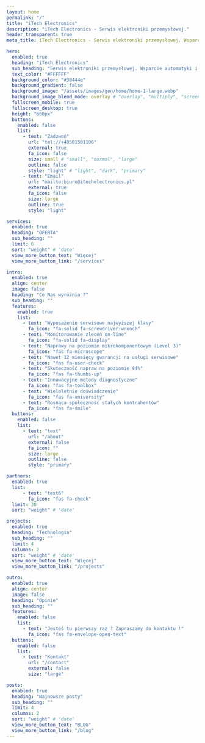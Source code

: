 ```yaml
---
layout: home
permalink: "/"
title: "iTech Electronics"
description: "iTech Electronics - Serwis elektroniki przemysłowej."
header_transparent: true
meta_title: iTech Electronics - Serwis elektroniki przemysłowej. Wsparcie automatyki i robotyzacji.

hero:
  enabled: true
  heading: "iTech Electronics"
  sub_heading: "Serwis elektroniki przemysłowej. Wsparcie automatyki i robotyzacji."
  text_color: "#FFFFFF"
  background_color: "#38444e"
  background_gradient: false
  background_image: "/assets/images/gen/home/home-1-large.webp"
  background_image_blend_mode: overlay # "overlay", "multiply", "screen"
  fullscreen_mobile: true
  fullscreen_desktop: true
  height: "660px"
  buttons:
    enabled: false
    list:
      - text: "Zadzwoń"
        url: "tel://+48501501106"
        external: true
        fa_icon: false
        size: small # "small", "normal", "large"
        outline: false
        style: "light" # "light", "dark", "primary"
      - text: "Email"
        url: "mailto:biuro@itechelectronics.pl"
        external: true
        fa_icon: false
        size: large
        outline: true
        style: "light"

services:
  enabled: true
  heading: "OFERTA"
  sub_heading: ""
  limit: 6
  sort: "weight" # 'date'
  view_more_button_text: "Więcej"
  view_more_button_link: "/services"

intro:
  enabled: true
  align: center
  image: false
  heading: "Co Nas wyróżnia ?"
  sub_heading: ""
  features:
    enabled: true
    list:
      - text: "Wyposażenie serwisowe najwyższej klasy"
        fa_icon: "fa-solid fa-screwdriver-wrench"
      - text: "Monitorowanie zleceń on-line"
        fa_icon: "fa-solid fa-display"
      - text: "Naprawy na poziomie mikrokomponentowym (Level 3)"
        fa_icon: "fas fa-microscope"
      - text: "Nawet 12 miesięcy gwarancji na usługi serwisowe"
        fa_icon: "fas fa-user-check"
      - text: "Skuteczność napraw na poziomie 94%"
        fa_icon: "fas fa-thumbs-up"
      - text: "Innowacyjne metody diagnostyczne"
        fa_icon: "fas fa-toolbox"
      - text: "Wieloletnie doświadczenie"
        fa_icon: "fas fa-university"
      - text: "Rosnąca społeczność stałych kontrahentów"
        fa_icon: "fas fa-smile"
  buttons:
    enabled: false
    list:
      - text: "text"
        url: "/about"
        external: false
        fa_icon: ""
        size: large
        outline: false
        style: "primary"

partners:
  enabled: true
  list:
      - text: "text6"
        fa_icon: "fas fa-check"
  limit: 30
  sort: "weight" # 'date'

projects:
  enabled: true
  heading: "Technologia"
  sub_heading: ""
  limit: 4
  columns: 2
  sort: "weight" # 'date'
  view_more_button_text: "Więcej"
  view_more_button_link: "/projects"

outro:
  enabled: true
  align: center
  image: false
  heading: "Opinie"
  sub_heading: ""
  features:
    enabled: false
    list:
      - text: "Jesteś tu pierwszy raz ? Zapraszamy do kontaktu !"
        fa_icon: "fas fa-envelope-open-text"
  buttons:
    enabled: false
    list:
      - text: "Kontakt"
        url: "/contact"
        external: false
        size: "large"

posts:
  enabled: true
  heading: "Najnowsze posty"
  sub_heading: ""
  limit: 4
  columns: 2
  sort: "weight" # 'date'
  view_more_button_text: "BLOG"
  view_more_button_link: "/blog"
---
```

